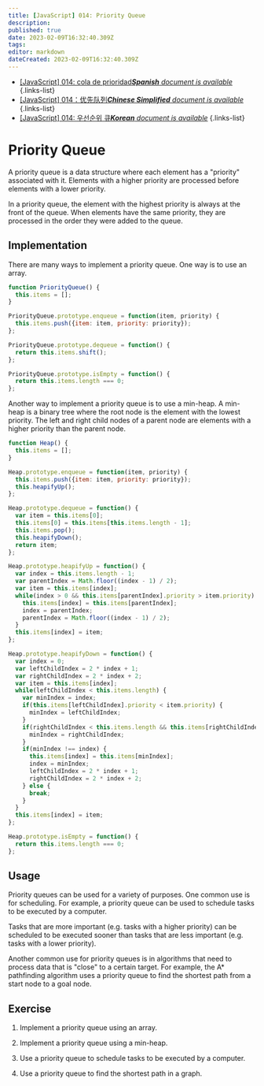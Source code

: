```yaml
---
title: [JavaScript] 014: Priority Queue
description: 
published: true
date: 2023-02-09T16:32:40.309Z
tags: 
editor: markdown
dateCreated: 2023-02-09T16:32:40.309Z
---
```


- [[JavaScript] 014: cola de prioridad***Spanish** document is available*](/es/Knowledge-base/Algorithm/javascript-014-priority-queue)
{.links-list}
- [[JavaScript] 014：优先队列***Chinese Simplified** document is available*](/zh/Knowledge-base/Algorithm/javascript-014-priority-queue)
{.links-list}
- [[JavaScript] 014: 우선순위 큐***Korean** document is available*](/ko/Knowledge-base/Algorithm/javascript-014-priority-queue)
{.links-list}


# Priority Queue

A priority queue is a data structure where each element has a "priority" associated with it. Elements with a higher priority are processed before elements with a lower priority.

In a priority queue, the element with the highest priority is always at the front of the queue. When elements have the same priority, they are processed in the order they were added to the queue.

## Implementation

There are many ways to implement a priority queue. One way is to use an array.

```javascript
function PriorityQueue() {
  this.items = [];
}

PriorityQueue.prototype.enqueue = function(item, priority) {
  this.items.push({item: item, priority: priority});
};

PriorityQueue.prototype.dequeue = function() {
  return this.items.shift();
};

PriorityQueue.prototype.isEmpty = function() {
  return this.items.length === 0;
};
```

Another way to implement a priority queue is to use a min-heap. A min-heap is a binary tree where the root node is the element with the lowest priority. The left and right child nodes of a parent node are elements with a higher priority than the parent node.

```javascript
function Heap() {
  this.items = [];
}

Heap.prototype.enqueue = function(item, priority) {
  this.items.push({item: item, priority: priority});
  this.heapifyUp();
};

Heap.prototype.dequeue = function() {
  var item = this.items[0];
  this.items[0] = this.items[this.items.length - 1];
  this.items.pop();
  this.heapifyDown();
  return item;
};

Heap.prototype.heapifyUp = function() {
  var index = this.items.length - 1;
  var parentIndex = Math.floor((index - 1) / 2);
  var item = this.items[index];
  while(index > 0 && this.items[parentIndex].priority > item.priority) {
    this.items[index] = this.items[parentIndex];
    index = parentIndex;
    parentIndex = Math.floor((index - 1) / 2);
  }
  this.items[index] = item;
};

Heap.prototype.heapifyDown = function() {
  var index = 0;
  var leftChildIndex = 2 * index + 1;
  var rightChildIndex = 2 * index + 2;
  var item = this.items[index];
  while(leftChildIndex < this.items.length) {
    var minIndex = index;
    if(this.items[leftChildIndex].priority < item.priority) {
      minIndex = leftChildIndex;
    }
    if(rightChildIndex < this.items.length && this.items[rightChildIndex].priority < this.items[minIndex].priority) {
      minIndex = rightChildIndex;
    }
    if(minIndex !== index) {
      this.items[index] = this.items[minIndex];
      index = minIndex;
      leftChildIndex = 2 * index + 1;
      rightChildIndex = 2 * index + 2;
    } else {
      break;
    }
  }
  this.items[index] = item;
};

Heap.prototype.isEmpty = function() {
  return this.items.length === 0;
};
```

## Usage

Priority queues can be used for a variety of purposes. One common use is for scheduling. For example, a priority queue can be used to schedule tasks to be executed by a computer.

Tasks that are more important (e.g. tasks with a higher priority) can be scheduled to be executed sooner than tasks that are less important (e.g. tasks with a lower priority).

Another common use for priority queues is in algorithms that need to process data that is "close" to a certain target. For example, the A* pathfinding algorithm uses a priority queue to find the shortest path from a start node to a goal node.

## Exercise

1. Implement a priority queue using an array.

2. Implement a priority queue using a min-heap.

3. Use a priority queue to schedule tasks to be executed by a computer.

4. Use a priority queue to find the shortest path in a graph.